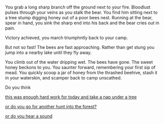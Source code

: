 You grab a long sharp branch off the ground next to your fire. Bloodlust pulses
through your veins as you stalk the bear. You find him sitting next to a tree
stump digging honey out of a poor bees nest. Running at the bear, spear in hand,
you sink the sharp end into his back and the bear cries out in pain.

Victory achieved, you march triumphntly back to your camp.

But not so fast! The bees are fast approaching. Rather than get stung you jump
into a nearby lake until they fly away. 

You climb out of the water dripping wet. The bees have gone. The sweet honey 
beckons to you. You saunter forward, remembering your first sip of mead. You 
quickly scoop a jar of honey from the thrashed beehive, stash it in your 
waterskin, and scamper back to camp unscathed.

Do you think 

[this was enough hard work for today and take a nap under a tree](nap/nap.md)

[or do you go for another hunt into the forest?](forest/forest.md)

[or do you hear a sound](forest/sound.md)